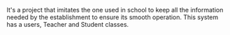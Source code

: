 It's a project that imitates the one used in school to keep all the information needed by the establishment to ensure its smooth operation. This system has a users, Teacher and Student classes.
